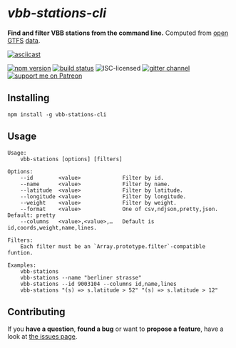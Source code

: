 # *vbb-stations-cli*

**Find and filter VBB stations from the command line.** Computed from [open](http://daten.berlin.de/datensaetze/vbb-fahrplandaten-januar-2017-bis-dezember-2017) [GTFS](https://developers.google.com/transit/gtfs/) [data](https://vbb-gtfs.jannisr.de/).

[![asciicast](https://asciinema.org/a/82500.png)](https://asciinema.org/a/82500)

[![npm version](https://img.shields.io/npm/v/vbb-stations-cli.svg)](https://www.npmjs.com/package/vbb-stations-cli)
[![build status](https://img.shields.io/travis/derhuerst/vbb-stations-cli.svg)](https://travis-ci.org/derhuerst/vbb-stations-cli)
![ISC-licensed](https://img.shields.io/github/license/derhuerst/vbb-stations-cli.svg)
[![gitter channel](https://badges.gitter.im/derhuerst/vbb-rest.svg)](https://gitter.im/derhuerst/vbb-rest)
[![support me on Patreon](https://img.shields.io/badge/support%20me-on%20patreon-fa7664.svg)](https://patreon.com/derhuerst)


## Installing

```shell
npm install -g vbb-stations-cli
```


## Usage

```
Usage:
    vbb-stations [options] [filters]

Options:
    --id        <value>             Filter by id.
    --name      <value>             Filter by name.
    --latitude  <value>             Filter by latitude.
    --longitude <value>             Filter by longitude.
    --weight    <value>             Filter by weight.
    --format    <value>             One of csv,ndjson,pretty,json. Default: pretty
    --columns   <value>,<value>,…   Default is id,coords,weight,name,lines.

Filters:
    Each filter must be an `Array.prototype.filter`-compatible funtion.

Examples:
    vbb-stations
    vbb-stations --name "berliner strasse"
    vbb-stations --id 9003104 --columns id,name,lines
    vbb-stations "(s) => s.latitude > 52" "(s) => s.latitude > 12"
```


## Contributing

If you **have a question**, **found a bug** or want to **propose a feature**, have a look at [the issues page](https://github.com/derhuerst/vbb-stations-cli/issues).
